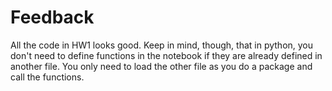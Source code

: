 # Feedback
All the code in HW1 looks good. Keep in mind, though, that in python, you don't need to define functions in the notebook if they are already defined in another file. You only need to load the other file as you do a package and call the functions.
